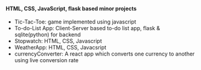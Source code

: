 #### HTML, CSS, JavaScript, flask based minor projects

- Tic-Tac-Toe: game implemented using javascript
- To-do-List App: Client-Server based to-do list app, flask & sqlite(python) for backend
- Stopwatch: HTML, CSS, Javascript
- WeatherApp: HTML, CSS, Javacsript
- currencyConverter: A react app which converts one currency to another using live conversion rate
